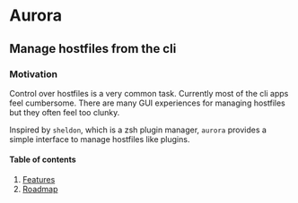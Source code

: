 # Aurora

## Manage hostfiles from the cli

### Motivation

Control over hostfiles is a very common task. Currently most of the cli apps feel cumbersome. There are many GUI experiences for managing hostfiles but they often feel too clunky.

Inspired by `sheldon`, which is a zsh plugin manager, `aurora` provides a simple interface to manage hostfiles like plugins.

#### Table of contents

1. [Features](./docs/features.md)
2. [Roadmap](./docs/roadmap.md)
